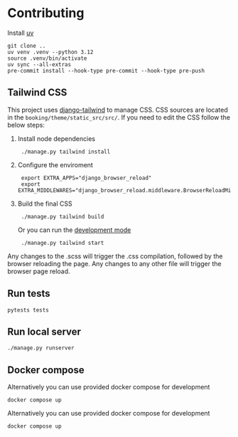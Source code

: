 # Contributing


Install [uv](https://docs.astral.sh/uv/)


    git clone ..
    uv venv .venv --python 3.12
    source .venv/bin/activate
    uv sync --all-extras
    pre-commit install --hook-type pre-commit --hook-type pre-push


## Tailwind CSS

This project uses [django-tailwind](https://django-tailwind.readthedocs.io/en/latest/installation.html) to manage
CSS. CSS sources are located in the `booking/theme/static_src/src/`.
If you need to edit the CSS follow the below steps:

1. Install node dependencies
    
        ./manage.py tailwind install

1. Configure the enviroment
        
        export EXTRA_APPS="django_browser_reload"
        export EXTRA_MIDDLEWARES="django_browser_reload.middleware.BrowserReloadMiddleware,"

1. Build the final CSS

        ./manage.py tailwind build

    Or you can run the [development mode](https://django-tailwind.readthedocs.io/en/latest/usage.html#running-in-development-mode)

        ./manage.py tailwind start

Any changes to the .scss will trigger the .css compilation, followed by the browser reloading the page. 
Any changes to any other file will trigger the browser page reload.


## Run tests

    pytests tests


## Run local server


    ./manage.py runserver


## Docker compose

Alternatively you can use provided docker compose for development

    docker compose up

Alternatively you can use provided docker compose for development

    docker compose up
